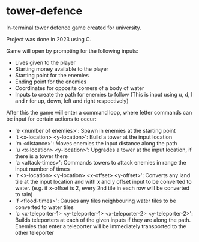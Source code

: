 # tower-defence
In-terminal tower defence game created for university.

Project was done in 2023 using C.

Game will open by prompting for the following inputs:
 - Lives given to the player
 - Starting money available to the player
 - Starting point for the enemies
 - Ending point for the enemies
 - Coordinates for opposite corners of a body of water
 - Inputs to create the path for enemies to follow (This is input using u, d, l and r for up, down, left and right respectively)

After this the game will enter a command loop, where letter commands can be input for certain actions to occur:
- 'e \<number of enemies\>': Spawn in enemies at the starting point
- 't \<x-location\> \<y-location\>': Build a tower at the input location
- 'm \<distance\>': Moves enemies the input distance along the path
- 'u \<x-location\> \<y-location\>': Upgrades a tower at the input location, if there is a tower there
- 'a \<attack-times\>': Commands towers to attack enemies in range the input number of times
- 'r \<x-location\> \<y-location\> \<x-offset\> \<y-offset\>': Converts any land tile at the input location and with x and y offset input to be converted to water. (e.g. if x-offset is 2, every 2nd tile in each row will be converted to rain)
- 'f \<flood-times\>': Causes any tiles neighbouring water tiles to be converted to water tiles
- 'c \<x-teleporter-1\> \<y-teleporter-1\> \<x-teleporter-2\> \<y-teleporter-2\>': Builds teleporters at each of the given inputs if they are along the path. Enemies that enter a teleporter will be immediately transported to the other teleporter
